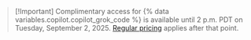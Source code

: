 > [!Important] Complimentary access for {% data variables.copilot.copilot_grok_code %} is available until 2 p.m. PDT on Tuesday, September 2, 2025. [Regular pricing](/copilot/reference/ai-models/supported-models#model-multipliers) applies after that point.
